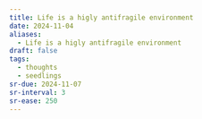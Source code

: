 ```yaml
---
title: Life is a higly antifragile environment
date: 2024-11-04
aliases:
  - Life is a higly antifragile environment
draft: false
tags:
  - thoughts
  - seedlings
sr-due: 2024-11-07
sr-interval: 3
sr-ease: 250
---
```

